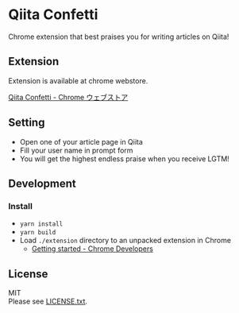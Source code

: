 # Qiita Confetti

Chrome extension that best praises you for writing articles on Qiita!

## Extension

Extension is available at chrome webstore.  

[Qiita Confetti - Chrome ウェブストア](https://chrome.google.com/webstore/detail/qiita-confetti/bfcplfkoiieodnphcjpgcdmpibcjeoge)

## Setting

- Open one of your article page in Qiita
- Fill your user name in prompt form
- You will get the highest endless praise when you receive LGTM!

## Development

### Install

- `yarn install`
- `yarn build`
- Load `./extension` directory to an unpacked extension in Chrome
  - [Getting started - Chrome Developers](https://developer.chrome.com/docs/extensions/mv3/getstarted/#unpacked)

## License

MIT  
Please see [LICENSE.txt](/LICENSE.txt).
